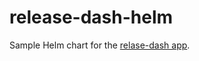 # release-dash-helm

Sample Helm chart for the
[relase-dash app](https://github.com/lobsterdore/release-dash).